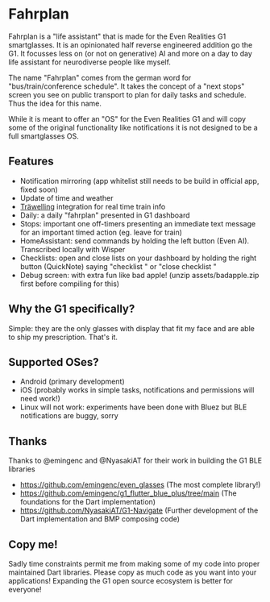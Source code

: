 # Fahrplan

Fahrplan is a "life assistant" that is made for the Even Realities G1 smartglasses. It is an opinionated half reverse engineered addition go the G1. It focusses less on (or not on generative) AI and more on a day to day life assistant for neurodiverse people like myself.

The name "Fahrplan" comes from the german word for "bus/train/conference schedule". It takes the concept of a "next stops" screen you see on public transport to plan for daily tasks and schedule. Thus the idea for this name.

While it is meant to offer an "OS" for the Even Realities G1 and will copy some of the original functionality like notifications it is not designed to be a full smartglasses OS.

## Features

* Notification mirroring (app whitelist still needs to be build in official app, fixed soon)
* Update of time and weather 
* [Träwelling](https://traewelling.de/) integration for real time train info
* Daily: a daily "fahrplan" presented in G1 dashboard
* Stops: important one off-timers presenting an immediate text message for an important timed action (eg. leave for train)
* HomeAssistant: send commands by holding the left button (Even AI). Transcribed locally with Wisper
* Checklists: open and close lists on your dashboard by holding the right button (QuickNote) saying "checklist <name>" or "close checklist <name>"
* Debug screen: with extra fun like bad apple! (unzip assets/badapple.zip first before compiling for this)


## Why the G1 specifically?

Simple: they are the only glasses with display that fit my face and are able to ship my prescription. That's it.

## Supported OSes?

- Android (primary development)
- iOS (probably works in simple tasks, notifications and permissions will need work!)
- Linux will not work: experiments have been done with Bluez but BLE notifications are buggy, sorry 

## Thanks
Thanks to @emingenc and @NyasakiAT for their work in building the G1 BLE libraries 
- https://github.com/emingenc/even_glasses (The most complete library!)
- https://github.com/emingenc/g1_flutter_blue_plus/tree/main (The foundations for the Dart implementation)
- https://github.com/NyasakiAT/G1-Navigate (Further development of the Dart implementation and BMP composing code)

## Copy me!

Sadly time constraints permit me from making some of my code into proper maintained Dart libraries. Please copy as much code as you want into your applications! Expanding the G1 open source ecosystem is better for everyone!